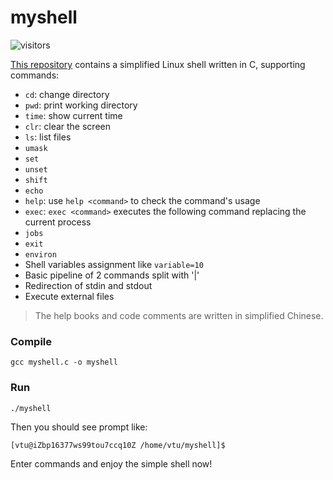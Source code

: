 # myshell

![visitors](https://visitor-badge.laobi.icu/badge?page_id=vtu.myshell)

[This repository](https://github.com/vtu81/myshell) contains a simplified Linux shell written in C, supporting commands:

* `cd`: change directory
* `pwd`: print working directory
* `time`: show current time
* `clr`: clear the screen
* `ls`: list files
* `umask`
* `set`
* `unset`
* `shift`
* `echo`
* `help`: use `help <command>` to check the command's usage
* `exec`: `exec <command>` executes the following command replacing the current process
* `jobs`
* `exit`
* `environ`
* Shell variables assignment like `variable=10`
* Basic pipeline of 2 commands split with '|'
* Redirection of stdin and stdout
* Execute external files

> The help books and code comments are written in simplified Chinese.

### Compile

```shell
gcc myshell.c -o myshell
```

### Run

```shell
./myshell
```

Then you should see prompt like:

```bash
[vtu@iZbp16377ws99tou7ccq10Z /home/vtu/myshell]$
```

Enter commands and enjoy the simple shell now!
